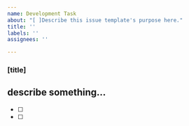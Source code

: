 ```yaml
---
name: Development Task
about: "[ ]Describe this issue template's purpose here."
title: ''
labels: ''
assignees: ''

---
```


### [title]
describe something...
---
 - [ ]
 - [ ]
